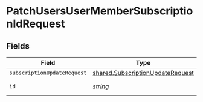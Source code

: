 # PatchUsersUserMemberSubscriptionIdRequest


## Fields

| Field                                                                                | Type                                                                                 | Required                                                                             | Description                                                                          |
| ------------------------------------------------------------------------------------ | ------------------------------------------------------------------------------------ | ------------------------------------------------------------------------------------ | ------------------------------------------------------------------------------------ |
| `subscriptionUpdateRequest`                                                          | [shared.SubscriptionUpdateRequest](../../models/shared/subscriptionupdaterequest.md) | :heavy_minus_sign:                                                                   | N/A                                                                                  |
| `id`                                                                                 | *string*                                                                             | :heavy_check_mark:                                                                   | Unique identifier                                                                    |